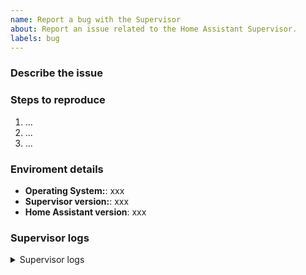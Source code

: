 ```yaml
---
name: Report a bug with the Supervisor
about: Report an issue related to the Home Assistant Supervisor.
labels: bug
---
```


<!-- READ THIS FIRST:
- If you need additional help with this template please refer to https://www.home-assistant.io/help/reporting_issues/
- This is for bugs only. Feature and enhancement requests should go in our community forum: https://community.home-assistant.io/c/feature-requests
- Provide as many details as possible. Paste logs, configuration sample and code into the backticks. Do not delete any text from this template!
- If you have a problem with an add-on, make an issue in it's repository.
-->

### Describe the issue

<!-- Provide as many details as possible. -->

### Steps to reproduce

<!-- What do you do to encounter the issue. -->

1. ...
2. ...
3. ...

### Enviroment details

<!-- You can find these details in the system tab of the supervisor panel, or by using the `ha` CLI. -->

- **Operating System:**: xxx
- **Supervisor version:**: xxx
- **Home Assistant version**: xxx

### Supervisor logs

<details>
<summary>Supervisor logs</summary>
<!--
- Frontend -> Supervisor -> System
- Or use this command: ha supervisor logs
- Logs are more than just errors, even if you don't think it's important, it is.
-->

```
Paste supervisor logs here

```

</details>
